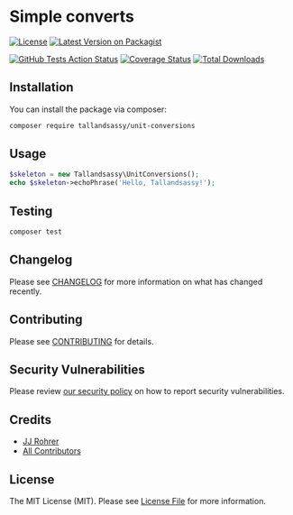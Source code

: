 # Simple converts

[![License](https://img.shields.io/github/license/spatie/enum)](https://github.com/tallandsassy/unit-conversions/blob/master/LICENSE.md)
[![Latest Version on Packagist](https://img.shields.io/packagist/v/tallandsassy/unit-conversions.svg)](https://packagist.org/packages/tallandsassy/unit-conversions)

[![GitHub Tests Action Status](https://img.shields.io/github/workflow/status/tallandsassy/unit-conversions/Tests?label=tests)](https://github.com/tallandsassy/unit-conversions/actions?query=workflow%3ATests+branch%3Amaster)
[![Coverage Status](https://coveralls.io/repos/github/TallAndSassy/unit-conversions/badge.svg?branch=master)](https://coveralls.io/github/TallAndSassy/unit-conversions?branch=master)
[![Total Downloads](https://img.shields.io/packagist/dt/tallandsassy/unit-conversions.svg)](https://packagist.org/packages/tallandsassy/unit-conversions)




## Installation

You can install the package via composer:

```bash
composer require tallandsassy/unit-conversions
```

## Usage

``` php
$skeleton = new Tallandsassy\UnitConversions();
echo $skeleton->echoPhrase('Hello, Tallandsassy!');
```

## Testing

``` bash
composer test
```

## Changelog

Please see [CHANGELOG](CHANGELOG.md) for more information on what has changed recently.

## Contributing

Please see [CONTRIBUTING](.github/CONTRIBUTING.md) for details.

## Security Vulnerabilities

Please review [our security policy](../../security/policy) on how to report security vulnerabilities.

## Credits

- [JJ Rohrer](https://github.com/JJRohrer)
- [All Contributors](../../contributors)

## License

The MIT License (MIT). Please see [License File](LICENSE.md) for more information.
